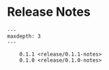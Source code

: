 # Release Notes

```{toctree}
---
maxdepth: 3
---

    0.1.1 <release/0.1.1-notes>
    0.1.0 <release/0.1.0-notes>
```
